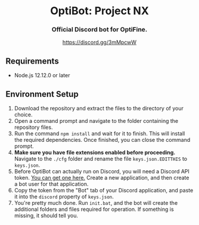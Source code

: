 <div align="center">
<h1>OptiBot: Project NX</h1>
<h3>Official Discord bot for OptiFine.</h3>
<a href="https://discord.gg/3mMpcwW">https://discord.gg/3mMpcwW</a>
</div>

## Requirements
- Node.js 12.12.0 or later

## Environment Setup
1. Download the repository and extract the files to the directory of your choice.
2. Open a command prompt and navigate to the folder containing the repository files.
3. Run the command `npm install` and wait for it to finish. This will install the required dependencies. Once finished, you can close the command prompt.
4. **Make sure you have file extensions enabled before proceeding.** Navigate to the `./cfg` folder and rename the file `keys.json.EDITTHIS` to `keys.json`.
5. Before OptiBot can actually run on Discord, you will need a Discord API token. [You can get one here.](https://discordapp.com/developers/applications/) Create a new application, and then create a bot user for that application.
6. Copy the token from the "Bot" tab of your Discord application, and paste it into the `discord` property of `keys.json`.
7. You're pretty much done. Run `init.bat`, and the bot will create the additional folders and files required for operation. If something is missing, it should tell you.